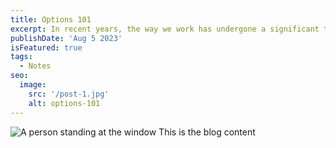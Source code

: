 ```yaml
---
title: Options 101
excerpt: In recent years, the way we work has undergone a significant transformation, largely due to advancements in technology and changing attitudes toward work-life balance. One of the most notable changes has been the rise of remote work, allowing employees to work from the comfort of their own homes.
publishDate: 'Aug 5 2023'
isFeatured: true
tags:
  - Notes
seo:
  image:
    src: '/post-1.jpg'
    alt: options-101
---
```


![A person standing at the window](/post-1.jpg)
This is the blog content